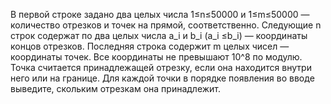 В первой строке задано два целых числа 1≤n≤50000 и 1≤m≤50000 — количество отрезков и точек на прямой, соответственно. Следующие n строк содержат по два целых числа a_i и b_i
(a_i ≤b_i) — координаты концов отрезков. Последняя строка содержит m целых чисел — координаты точек. Все координаты не превышают 10^8 по модулю. 
Точка считается принадлежащей отрезку, если она находится внутри него или на границе. Для каждой точки в порядке появления во вводе выведите, скольким отрезкам она принадлежит.
